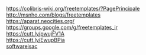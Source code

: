 <a href="https://colibris-wiki.org/freetemplates/?PagePrincipale">https://colibris-wiki.org/freetemplates/?PagePrincipale</a><br />
<a href="http://msnho.com/blogs/freetemplates">http://msnho.com/blogs/freetemplates</a><br />
<a href="https://aparat.neocities.org/">https://aparat.neocities.org/</a><br />
<a href="https://groups.google.com/g/freetemplates_ir">https://groups.google.com/g/freetemplates_ir</a><br />
<a href="https://cutt.ly/pwujFV1A">https://cutt.ly/pwujFV1A</a><br />
<a href="https://cutt.ly/EwupBPia">https://cutt.ly/EwupBPia</a><br />
<a href="https://softwareisac.jp/ipa/index.php?2023-08-02">softwareisac</a><br />

